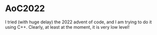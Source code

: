 # AoC2022

I tried (with huge delay) the 2022 advent of code, and I am trying to do it using C++. Clearly, at least at the moment, it is very low level!